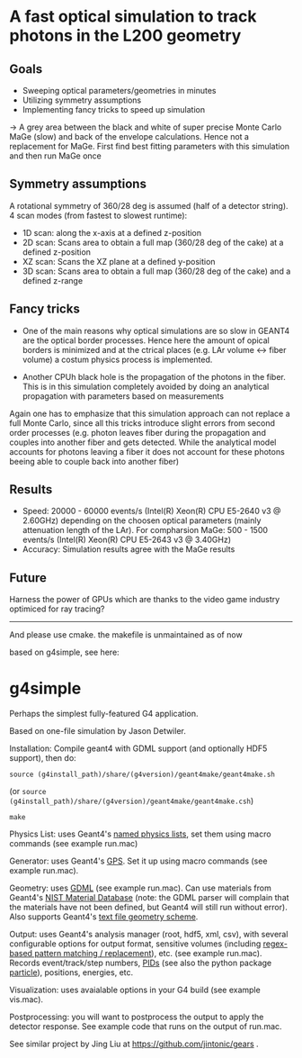 # A fast optical simulation to track photons in the L200 geometry

## Goals

- Sweeping optical parameters/geometries in minutes
- Utilizing symmetry assumptions
- Implementing fancy tricks to speed up simulation

-> A grey area between the black and white of super precise Monte Carlo MaGe (slow) and back of the envelope calculations. Hence not a replacement for MaGe. First find best fitting parameters with this simulation and then run MaGe once

## Symmetry assumptions

A rotational symmetry of 360/28 deg is assumed (half of a detector string). 4 scan modes (from fastest to slowest runtime):
- 1D scan: along the x-axis at a defined z-position
- 2D scan: Scans area to obtain a full map (360/28 deg of the cake) at a defined z-position
- XZ scan: Scans the XZ plane at a defined y-position
- 3D scan: Scans area to obtain a full map (360/28 deg of the cake) and a defined z-range

## Fancy tricks

- One of the main reasons why optical simulations are so slow in GEANT4 are the optical border processes. Hence here the amount of opical borders is minimized and at the ctrical places (e.g. LAr volume <-> fiber volume) a costum physics process is implemented.

- Another CPUh black hole is the propagation of the photons in the fiber. This is in this simulation completely avoided by doing an analytical propagation with parameters based on measurements

Again one has to emphasize that this simulation approach can not replace a full Monte Carlo, since all this tricks introduce slight errors from second order processes (e.g. photon leaves fiber during the propagation and couples into another fiber and gets detected. While the analytical model accounts for photons leaving a fiber it does not account for these photons beeing able to couple back into another fiber)

## Results
- Speed: 20000 - 60000 events/s (Intel(R) Xeon(R) CPU E5-2640 v3 @ 2.60GHz) depending on the choosen optical parameters (mainly attenuation length of the LAr). For compharsion MaGe: 500 - 1500 events/s (Intel(R) Xeon(R) CPU E5-2643 v3 @ 3.40GHz)
- Accuracy: Simulation results agree with the MaGe results

## Future

Harness the power of GPUs which are thanks to the video game industry optimiced for ray tracing?

----

And please use cmake. the makefile is unmaintained as of now

 based on g4simple, see here:

# g4simple
Perhaps the simplest fully-featured G4 application.

Based on one-file simulation by Jason Detwiler.

Installation:
Compile geant4 with GDML support (and optionally HDF5 support), then do:

```source (g4install_path)/share/(g4version)/geant4make/geant4make.sh```

(or `source (g4install_path)/share/(g4version)/geant4make/geant4make.csh`)

```make```

Physics List: uses Geant4's 
[named physics lists](https://geant4.web.cern.ch/node/155), 
set them using macro commands (see example run.mac)

Generator: uses Geant4's 
[GPS](http://geant4-userdoc.web.cern.ch/geant4-userdoc/UsersGuides/ForApplicationDeveloper/html/GettingStarted/generalParticleSource.html). 
Set it up using macro commands (see example run.mac).

Geometry: uses 
[GDML](http://lcgapp.cern.ch/project/simu/framework/GDML/doc/GDMLmanual.pdf) 
(see example run.mac). Can use materials from Geant4's
[NIST Material Database](http://geant4-userdoc.web.cern.ch/geant4-userdoc/UsersGuides/ForApplicationDeveloper/html/Appendix/materialNames.html) (note: the GDML parser will complain that the materials have not been defined, but Geant4 will still run without error).
Also supports Geant4's [text file geometry scheme](http://geant4.cern.ch/files/geant4/collaboration/working_groups/geometry/docs/textgeom/textgeom.pdf).

Output: uses Geant4's analysis manager (root, hdf5, xml, csv), with several
configurable options for output format, sensitive volumes (including [regex-based pattern matching / replacement](http://www.cplusplus.com/reference/regex/ECMAScript)), etc. (see example
run.mac). Records event/track/step numbers, 
[PIDs](http://pdg.lbl.gov/2018/reviews/rpp2018-rev-monte-carlo-numbering.pdf) 
(see also the python package [particle](https://pypi.org/project/Particle/)),
positions, energies, etc.

Visualization: uses avaialable options in your G4 build (see example vis.mac).

Postprocessing: you will want to postprocess the output to apply the detector
response. See example code that runs on the output of run.mac.


See similar project by Jing Liu at https://github.com/jintonic/gears .
